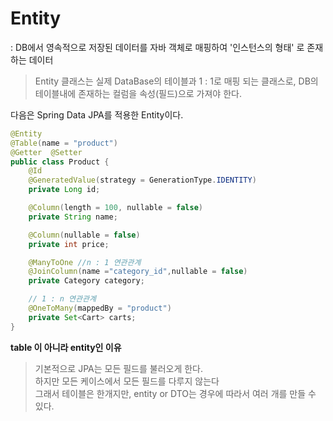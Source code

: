 # Entity
: DB에서 영속적으로 저장된 데이터를 자바 객체로 매핑하여 '인스턴스의 형태' 로 존재하는 데이터  
>Entity 클래스는 실제 DataBase의 테이블과 1 : 1로 매핑 되는 클래스로, DB의 테이블내에 존재하는 컬럼을 속성(필드)으로 가져야 한다.

다음은 Spring Data JPA를 적용한 Entity이다.
```java
@Entity
@Table(name = "product")
@Getter  @Setter
public class Product {
    @Id
    @GeneratedValue(strategy = GenerationType.IDENTITY)
    private Long id;

    @Column(length = 100, nullable = false)
    private String name;

    @Column(nullable = false) 
    private int price;

    @ManyToOne //n : 1 연관관계
    @JoinColumn(name ="category_id",nullable = false)
    private Category category;

    // 1 : n 연관관계
    @OneToMany(mappedBy = "product")
    private Set<Cart> carts;
}
```

**table 이 아니라 entity인 이유**
> 기본적으로 JPA는 모든 필드를 불러오게 한다.  
> 하지만 모든 케이스에서 모든 필드를 다루지 않는다  
> 그래서 테이블은 한개지만, entity or DTO는 경우에 따라서 여러 개를 만들 수 있다.